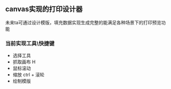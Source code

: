 ## canvas实现的打印设计器
  未来ta可通过设计模版，填充数据实现生成完整的能满足各种场景下的打印预览功能

### 当前实现工具\快捷键

- 选择工具
- 抓取画布 H
- 鼠标滚动
- 缩放 ctrl + 滚轮
- 绘制模版
